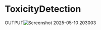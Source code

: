 # ToxicityDetection
OUTPUT![Screenshot 2025-05-10 203003](https://github.com/user-attachments/assets/98c5b9ab-9e36-4801-8956-af2dac6cd78a)

